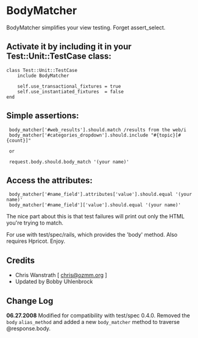 # BodyMatcher

BodyMatcher simplifies your view testing.  Forget assert_select.

## Activate it by including it in your Test::Unit::TestCase class:

	class Test::Unit::TestCase
	    include BodyMatcher

	    self.use_transactional_fixtures = true
	    self.use_instantiated_fixtures  = false
	end

## Simple assertions:

	 body_matcher['#web_results'].should.match /results from the web/i
	 body_matcher['#categories_dropdown'].should.include "#{topic}[#{count}]"
	
	 or
	
	 request.body.should.body_match '(your name)'

## Access the attributes:

	 body_matcher['#name_field'].attributes['value'].should.equal '(your name)'
	 body_matcher['#name_field']['value'].should.equal '(your name)'

The nice part about this is that test failures will print out only
the HTML you're trying to match.

For use with test/spec/rails, which provides the 'body' method.  Also 
requires Hpricot. Enjoy.
 
## Credits

* Chris Wanstrath [ chris@ozmm.org ]
* Updated by Bobby Uhlenbrock

## Change Log

**06.27.2008** Modified for compatibility with test/spec 0.4.0.
Removed the `body` `alias_method` and added a new `body_matcher` method 
to traverse @response.body.